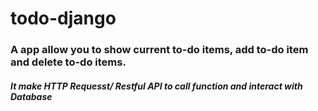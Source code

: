 # todo-django

### A app allow you to show current to-do items, add to-do item and delete to-do items.
##### It make HTTP Requesst/ Restful API to call function and interact with Database
